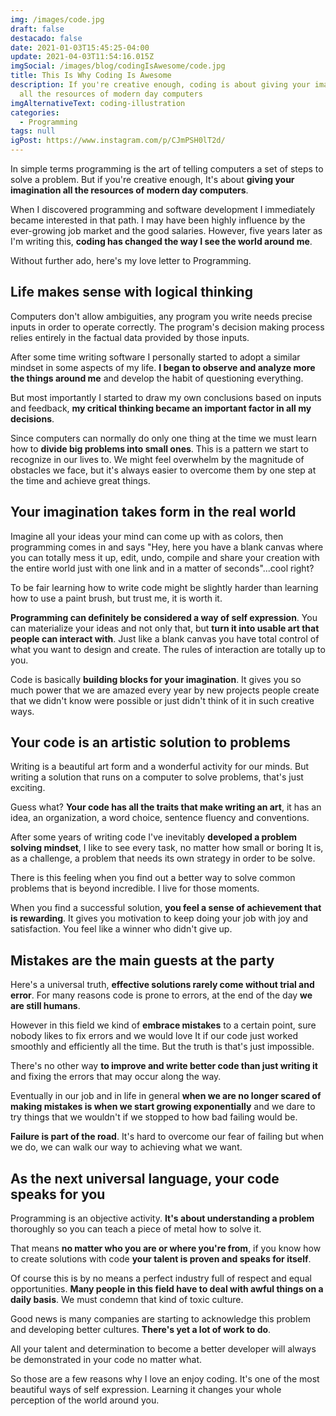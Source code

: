 ```yaml
---
img: /images/code.jpg
draft: false
destacado: false
date: 2021-01-03T15:45:25-04:00
update: 2021-04-03T11:54:16.015Z
imgSocial: /images/blog/codingIsAwesome/code.jpg
title: This Is Why Coding Is Awesome
description: If you're creative enough, coding is about giving your imagination
  all the resources of modern day computers
imgAlternativeText: coding-illustration
categories:
  - Programming
tags: null
igPost: https://www.instagram.com/p/CJmPSH0lT2d/
---
```


In simple terms programming is the art of telling computers a set of steps to solve a problem. But if you're creative enough, It's about **giving your imagination all the resources of modern day computers**.

When I discovered programming and software development I immediately became interested in that path. I may have been highly influence by the ever-growing job market and the good salaries. However, five years later as I'm writing this, **coding has changed the way I see the world around me**.

Without further ado, here's my love letter to Programming.

## Life makes sense with logical thinking

Computers don't allow ambiguities, any program you write needs precise inputs in order to operate correctly. The program's decision making process relies entirely in the factual data provided by those inputs.

After some time writing software I personally started to adopt a similar mindset in some aspects of my life. **I began to observe and analyze more the things around me** and develop the habit of questioning everything.

But most importantly I started to draw my own conclusions based on inputs and feedback, **my critical thinking became an important factor in all my decisions**.

Since computers can normally do only one thing at the time we must learn how to **divide big problems into small ones**. This is a pattern we start to recognize in our lives to. We might feel overwhelm by the magnitude of obstacles we face, but it's always easier to overcome them by one step at the time and achieve great things.

## Your imagination takes form in the real world

Imagine all your ideas your mind can come up with as colors, then programming comes in and says "Hey, here you have a blank canvas where you can totally mess it up, edit, undo, compile and share your creation with the entire world just with one link and in a matter of seconds"...cool right?

To be fair learning how to write code might be slightly harder than learning how to use a paint brush, but trust me, it is worth it.

**Programming can definitely be considered a way of self expression**. You can materialize your ideas and not only that, but **turn it into usable art that people can interact with**. Just like a blank canvas you have total control of what you want to design and create. The rules of interaction are totally up to you.

Code is basically **building blocks for your imagination**. It gives you so much power that we are amazed every year by new projects people create that we didn't know were possible or just didn't think of it in such creative ways.

## Your code is an artistic solution to problems

Writing is a beautiful art form and a wonderful activity for our minds. But writing a solution that runs on a computer to solve problems, that's just exciting.

Guess what? **Your code has all the traits that make writing an art**, it has an idea, an organization, a word choice, sentence fluency and conventions.

After some years of writing code I've inevitably **developed a problem solving mindset**, I like to see every task, no matter how small or boring It is, as a challenge, a problem that needs its own strategy in order to be solve.

There is this feeling when you find out a better way to solve common problems that is beyond incredible. I live for those moments.

When you find a successful solution, **you feel a sense of achievement that is rewarding**. It gives you motivation to keep doing your job with joy and satisfaction. You feel like a winner who didn't give up.

## Mistakes are the main guests at the party

Here's a universal truth, **effective solutions rarely come without trial and error**. For many reasons code is prone to errors, at the end of the day **we are still humans**.

However in this field we kind of **embrace mistakes** to a certain point, sure nobody likes to fix errors and we would love It if our code just worked smoothly and efficiently all the time. But the truth is that's just impossible.

There's no other way **to improve and write better code than just writing it** and fixing the errors that may occur along the way.

Eventually in our job and in life in general **when we are no longer scared of making mistakes is when we start growing exponentially** and we dare to try things that we wouldn't if we stopped to how bad failing would be.

**Failure is part of the road**. It's hard to overcome our fear of failing but when we do, we can walk our way to achieving what we want.

## As the next universal language, your code speaks for you

Programming is an objective activity. **It's about understanding a problem** thoroughly so you can teach a piece of metal how to solve it.

That means **no matter who you are or where you're from**, if you know how to create solutions with code **your talent is proven and speaks for itself**.

Of course this is by no means a perfect industry full of respect and equal opportunities. **Many people in this field have to deal with awful things on a daily basis**. We must condemn that kind of toxic culture.

Good news is many companies are starting to acknowledge this problem and developing better cultures. **There's yet a lot of work to do**.

All your talent and determination to become a better developer will always be demonstrated in your code no matter what.

So those are a few reasons why I love an enjoy coding. It's one of the most beautiful ways of self expression. Learning it changes your whole perception of the world around you.
